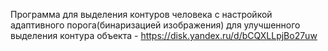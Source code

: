Программа для выделения контуров человека с настройкой адаптивного порога(бинаризацией изображения) для улучшенного выделения контура объекта - https://disk.yandex.ru/d/bCQXLLpjBo27uw
